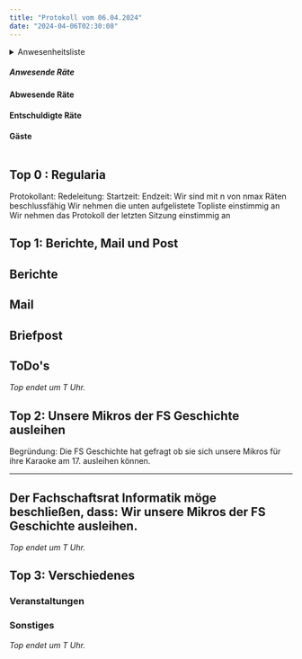 ```yaml
---
title: "Protokoll vom 06.04.2024"
date: "2024-04-06T02:30:08"
---
```


<details>
<summary>Anwesenheitsliste<summary>

##### Anwesende Räte

#### Abwesende Räte

#### Entschuldigte Räte

#### Gäste

</details>

## Top 0 : Regularia

Protokollant: 
Redeleitung: 
Startzeit: 
Endzeit: 
Wir sind mit n von nmax Räten beschlussfähig
Wir nehmen die unten aufgelistete Topliste einstimmig an
Wir nehmen das Protokoll der letzten Sitzung einstimmig an

## Top 1: Berichte, Mail und Post

## Berichte

## Mail

## Briefpost

## ToDo's

_Top endet um T Uhr._

## Top 2: Unsere Mikros der FS Geschichte ausleihen
Begründung: Die FS Geschichte hat gefragt ob sie sich unsere Mikros für ihre Karaoke am 17. ausleihen können.

---
Der Fachschaftsrat Informatik möge beschließen, dass: Wir unsere Mikros der FS Geschichte ausleihen.
---

_Top endet um T Uhr._

## Top 3: Verschiedenes

### Veranstaltungen

### Sonstiges

_Top endet um T Uhr._

